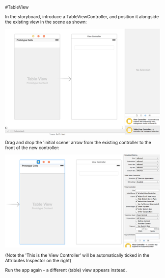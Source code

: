 #TableView

In the storyboard, introduce a TableViewController, and position it alongside the existing view in the scene as shown:

![](img/12.png)

Drag and drop the 'initial scene' arrow from the existing controller to the front of the new controller:

![](img/13.png)

(Note the 'This is the View Controller' will be automatically ticked in the Attributes Inspector on the right)

Run the app again - a different (table) view appears instead.


